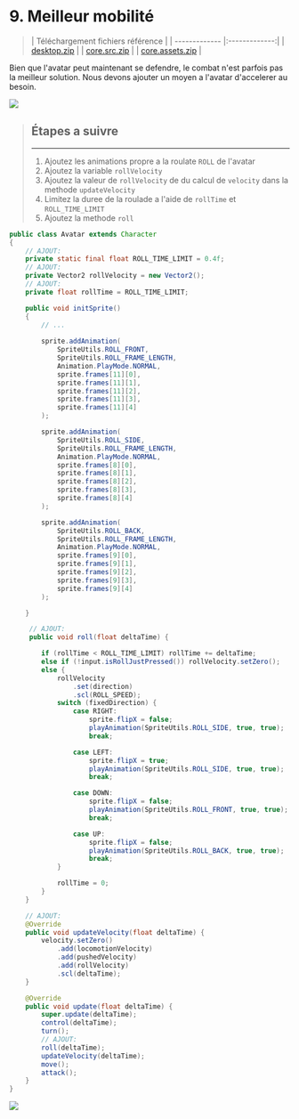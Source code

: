 # 9. Meilleur mobilité
> | Téléchargement fichiers référence |
> | ------------- |:-------------:|
> | <a href="./resources/part-avatar-attack/desktop.zip" download>desktop.zip</a> |
> | <a href="./resources/part-avatar-attack/core.src.zip" download>core.src.zip</a> |
> | <a href="./resources/part-avatar-attack/core.assets.zip" download>core.assets.zip</a> |

Bien que l'avatar peut maintenant se defendre, le combat n'est parfois pas la meilleur solution. Nous devons ajouter un moyen a l'avatar d'accelerer au besoin.

![](./resources/animation-full.gif)

> ## Étapes a suivre
> ---
> 1. Ajoutez les animations propre a la roulate `ROLL` de l'avatar
> 2. Ajoutez la variable `rollVelocity`
> 3. Ajoutez la valeur de `rollVelocity` de du calcul de `velocity` dans la methode `updateVelocity`
> 4. Limitez la duree de la roulade a l'aide de `rollTime` et `ROLL_TIME_LIMIT`
> 5. Ajoutez la methode `roll`

```java
public class Avatar extends Character
{
    // AJOUT:
    private static final float ROLL_TIME_LIMIT = 0.4f;
    // AJOUT:
    private Vector2 rollVelocity = new Vector2();
    // AJOUT:
    private float rollTime = ROLL_TIME_LIMIT;

    public void initSprite()
    {
        // ...
            
        sprite.addAnimation(
            SpriteUtils.ROLL_FRONT,
            SpriteUtils.ROLL_FRAME_LENGTH,
            Animation.PlayMode.NORMAL,
            sprite.frames[11][0],
            sprite.frames[11][1],
            sprite.frames[11][2],
            sprite.frames[11][3],
            sprite.frames[11][4]
        );

        sprite.addAnimation(
            SpriteUtils.ROLL_SIDE,
            SpriteUtils.ROLL_FRAME_LENGTH,
            Animation.PlayMode.NORMAL,
            sprite.frames[8][0],
            sprite.frames[8][1],
            sprite.frames[8][2],
            sprite.frames[8][3],
            sprite.frames[8][4]
        );

        sprite.addAnimation(
            SpriteUtils.ROLL_BACK,
            SpriteUtils.ROLL_FRAME_LENGTH,
            Animation.PlayMode.NORMAL,
            sprite.frames[9][0],
            sprite.frames[9][1],
            sprite.frames[9][2],
            sprite.frames[9][3],
            sprite.frames[9][4]
        );

    }

     // AJOUT:
     public void roll(float deltaTime) {

        if (rollTime < ROLL_TIME_LIMIT) rollTime += deltaTime;
        else if (!input.isRollJustPressed()) rollVelocity.setZero();
        else {
            rollVelocity
                .set(direction)
                .scl(ROLL_SPEED);
            switch (fixedDirection) {
                case RIGHT:
                    sprite.flipX = false;
                    playAnimation(SpriteUtils.ROLL_SIDE, true, true);
                    break;

                case LEFT:
                    sprite.flipX = true;
                    playAnimation(SpriteUtils.ROLL_SIDE, true, true);
                    break;

                case DOWN:
                    sprite.flipX = false;
                    playAnimation(SpriteUtils.ROLL_FRONT, true, true);
                    break;

                case UP:
                    sprite.flipX = false;
                    playAnimation(SpriteUtils.ROLL_BACK, true, true);
                    break;
            }

            rollTime = 0;
        }
    }

    // AJOUT:
    @Override
    public void updateVelocity(float deltaTime) {
        velocity.setZero()
            .add(locomotionVelocity)
            .add(pushedVelocity)
            .add(rollVelocity)
            .scl(deltaTime);
    }

    @Override
    public void update(float deltaTime) {
        super.update(deltaTime);
        control(deltaTime);
        turn();
        // AJOUT:
        roll(deltaTime);
        updateVelocity(deltaTime);        
        move();
        attack();
    }
}
```

![](./resources/animation-roll.gif)


